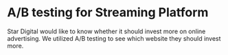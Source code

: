 # A/B testing for Streaming Platform

Star Digital would like to know whether it should invest more on online advertising.
We utilized A/B testing to see which website they should invest more.



